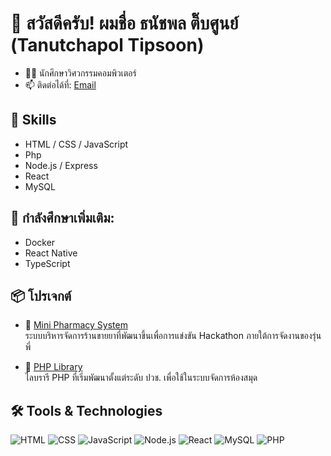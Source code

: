 # 👋 สวัสดีครับ! ผมชื่อ ธนัชพล ติ๊บศูนย์ (Tanutchapol Tipsoon)

- 👨‍💻 นักศึกษาวิศวกรรมคอมพิวเตอร์
- 📫 ติดต่อได้ที่: [Email](mailto:tongtanutchapol@gmail.com)

## 🚀 Skills
- HTML / CSS / JavaScript
- Php
- Node.js / Express
- React
- MySQL 

## 🧠 กำลังศึกษาเพิ่มเติม:
- Docker
- React Native
- TypeScript
  
## 📦 โปรเจกต์

- 🏥 [Mini Pharmacy System](https://github.com/AmTong1/MiniPharmacy)  
  ระบบบริหารจัดการร้านขายยาที่พัฒนาขึ้นเพื่อการแข่งขัน Hackathon ภายใต้การจัดงานของรุ่นพี่
  
- 📖 [PHP Library](https://github.com/AmTong1/library-php/tree/main/ppp)  
  ไลบรารี PHP ที่เริ่มพัฒนาตั้งแต่ระดับ ปวช. เพื่อใช้ในระบบจัดการห้องสมุด
  
## 🛠️ Tools & Technologies
![HTML](https://img.shields.io/badge/-HTML5-orange?style=flat&logo=html5)
![CSS](https://img.shields.io/badge/-CSS3-blue?style=flat&logo=css3)
![JavaScript](https://img.shields.io/badge/-JavaScript-yellow?style=flat&logo=javascript)
![Node.js](https://img.shields.io/badge/-Node.js-green?style=flat&logo=node.js)
![React](https://img.shields.io/badge/-React-blue?style=flat&logo=react)
![MySQL](https://img.shields.io/badge/-MySQL-lightblue?style=flat&logo=mysql)
![PHP](https://img.shields.io/badge/-PHP-777BB4?style=flat&logo=php)
